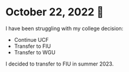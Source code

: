 # October 22, 2022 🧋

I have been struggling with my college decision:

- Continue UCF
- Transfer to FIU
- Transfer to WGU

I decided to transfer to FIU in summer 2023.
